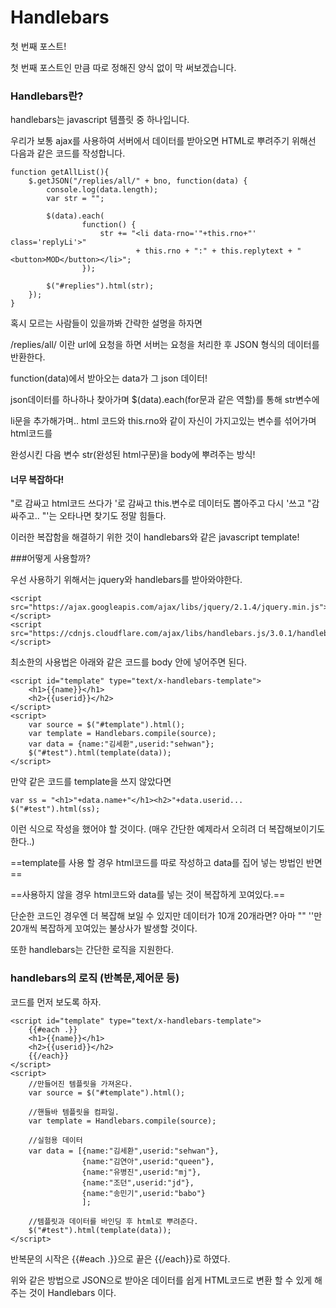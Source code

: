 # Handlebars

첫 번째 포스트!

첫 번째 포스트인 만큼 따로 정해진 양식 없이 막 써보겠습니다.


### Handlebars란?

handlebars는 javascript 템플릿 중 하나입니다.

우리가 보통 ajax를 사용하여 서버에서 데이터를 받아오면 HTML로 뿌려주기 위해선 다음과 같은 
코드를 작성합니다.

	function getAllList(){
		$.getJSON("/replies/all/" + bno, function(data) {
			console.log(data.length);
			var str = "";

			$(data).each(
					function() {
						str += "<li data-rno='"+this.rno+"' class='replyLi'>"
								+ this.rno + ":" + this.replytext + "<button>MOD</button></li>";
					});

			$("#replies").html(str);
		});
	}

혹시 모르는 사람들이 있을까봐 간략한 설명을 하자면

/replies/all/ 이란 url에 요청을 하면 서버는 요청을 처리한 후 JSON 형식의 데이터를 반환한다.

function(data)에서 받아오는 data가 그 json 데이터!

json데이터를 하나하나 찾아가며 $(data).each(for문과 같은 역할)를 통해 str변수에

li문을 추가해가며.. html 코드와 this.rno와 같이 자신이 가지고있는 변수를 섞어가며 html코드를 

완성시킨 다음 변수 str(완성된 html구문)을 body에 뿌려주는 방식!


#### 너무 복잡하다!

"로 감싸고 html코드 쓰다가 '로 감싸고 this.변수로 데이터도 뽑아주고 다시 '쓰고 "감싸주고.. "'는 오타나면 찾기도 정말 힘들다. 

이러한 복잡함을 해결하기 위한 것이 handlebars와 같은 javascript template!


###어떻게 사용할까?
  
우선 사용하기 위해서는 jquery와 handlebars를 받아와야한다.

	
    <script src="https://ajax.googleapis.com/ajax/libs/jquery/2.1.4/jquery.min.js"></script>
	<script src="https://cdnjs.cloudflare.com/ajax/libs/handlebars.js/3.0.1/handlebars.js"></script>

최소한의 사용법은 아래와 같은 코드를 body 안에 넣어주면 된다.

	<script id="template" type="text/x-handlebars-template">
		<h1>{{name}}</h1>
		<h2>{{userid}}</h2>
	</script>
	<script>
		var source = $("#template").html();
		var template = Handlebars.compile(source);
		var data = {name:"김세환",userid:"sehwan"};
		$("#test").html(template(data));
	</script>


만약 같은 코드를 template을 쓰지 않았다면

	var ss = "<h1>"+data.name+"</h1><h2>"+data.userid...
    $("#test").html(ss);

이런 식으로 작성을 했어야 할 것이다. (매우 간단한 예제라서 오히려 더 복잡해보이기도 한다..)

==template를 사용 할 경우 html코드를 따로 작성하고 data를 집어 넣는 방법인 반면==

==사용하지 않을 경우 html코드와 data를 넣는 것이 복잡하게 꼬여있다.==

단순한 코드인 경우엔 더 복잡해 보일 수 있지만 데이터가 10개 20개라면? 아마 "" ''만 20개씩 복잡하게 꼬여있는 불상사가 발생할 것이다.

또한 handlebars는 간단한 로직을 지원한다.

### handlebars의 로직 (반복문,제어문 등)

코드를 먼저 보도록 하자.

	<script id="template" type="text/x-handlebars-template">
		{{#each .}}
		<h1>{{name}}</h1>
		<h2>{{userid}}</h2>
		{{/each}}
	</script>
	<script>
    	//만들어진 템플릿을 가져온다.
		var source = $("#template").html();
        
        //핸들바 템플릿을 컴파일.
		var template = Handlebars.compile(source);
        
        //실험용 데이터
		var data = [{name:"김세환",userid:"sehwan"},
					{name:"김연아",userid:"queen"},
					{name:"유병진",userid:"mj"},
					{name:"조던",userid:"jd"},
					{name:"송민기",userid:"babo"}
					];
		
        //템플릿과 데이터를 바인딩 후 html로 뿌려준다.
		$("#test").html(template(data));
	</script>

반복문의 시작은 {{#each .}}으로 끝은 {{/each}}로 하였다.

위와 같은 방법으로 JSON으로 받아온 데이터를 쉽게 HTML코드로 변환 할 수 있게 해주는 것이 Handlebars 이다.
